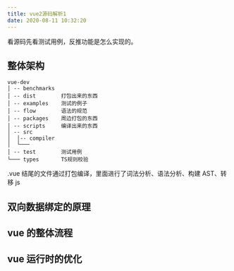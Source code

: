 ```yaml
---
title: vue2源码解析1
date: 2020-08-11 10:32:20
---
```


看源码先看测试用例，反推功能是怎么实现的。

## 整体架构

```
vue-dev
│ -- benchmarks
│ -- dist        打包出来的东西
│ -- examples    测试的例子
│ -- flow        语法的规范
│ -- packages    周边打包的东西
│ -- scripts     编译出来的东西
│ -- src
│  │-- compiler
│  └───
│ -- test        测试用例
└─── types       TS规则校验
```

.vue 结尾的文件通过打包编译，里面进行了词法分析、语法分析、构建 AST、转移 js

## 双向数据绑定的原理

## vue 的整体流程

## vue 运行时的优化
